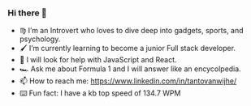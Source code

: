 ### Hi there 👋

- ♍︎ I’m an Introvert who loves to dive deep into gadgets, sports, and psychology.
- 🖌 I’m currently learning to become a junior Full stack developer.
- 🤔 I will look for help with JavaScript and React.
- 🏎 Ask me about Formula 1 and I will answer like an encycolpedia.
- 📫 How to reach me: https://www.linkedin.com/in/tantovanwijhe/
- ⌨️ Fun fact: I have a kb top speed of 134.7 WPM
